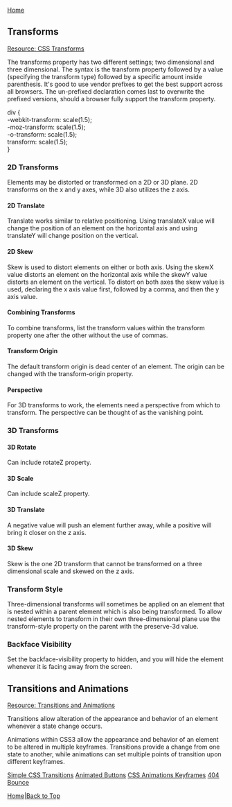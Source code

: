 [Home](README.md)

## Transforms
[Resource: CSS Transforms](https://learn.shayhowe.com/advanced-html-css/css-transforms/)  

The transforms property has two different settings; two dimensional and three dimensional. The syntax is the transform property followed by a value (specifying the transform type) followed by a specific amount inside parenthesis. It's good to use vendor prefixes to get the best support across all browsers. The un-prefixed declaration comes last to overwrite the prefixed versions, should a browser fully support the transform property.  

div {  
  -webkit-transform: scale(1.5);  
     -moz-transform: scale(1.5);  
       -o-transform: scale(1.5);  
          transform: scale(1.5);  
}

### 2D Transforms
Elements may be distorted or transformed on a 2D or 3D plane. 2D transforms on the x and y axes, while 3D also utilizes the z axis.

#### 2D Translate
Translate works similar to relative positioning. Using translateX value will change the position of an element on the horizontal axis and using translateY will change position on the vertical.

#### 2D Skew
Skew is used to distort elements on either or both axis. Using the skewX value distorts an element on the horizontal axis while the skewY value distorts an element on the vertical. To distort on both axes the skew value is used, declaring the x axis value first, followed by a comma, and then the y axis value.

#### Combining Transforms
 To combine transforms, list the transform values within the transform property one after the other without the use of commas.

#### Transform Origin
The default transform origin is dead center of an element. The origin can be changed with the transform-origin property.

#### Perspective
For 3D transforms to work, the elements need a perspective from which to transform. The perspective can be thought of as the vanishing point.

### 3D Transforms

#### 3D Rotate
Can include rotateZ property.

#### 3D Scale
Can include scaleZ property.

#### 3D Translate
A negative value will push an element further away, while a positive will bring it closer on the z axis.

#### 3D Skew
Skew is the one 2D transform that cannot be transformed on a three dimensional scale and skewed on the z axis.

### Transform Style
Three-dimensional transforms will sometimes be applied on an element that is nested within a parent element which is also being transformed. To allow nested elements to transform in their own three-dimensional plane use the transform-style property on the parent with the preserve-3d value.

### Backface Visibility
Set the backface-visibility property to hidden, and you will hide the element whenever it is facing away from the screen.

## Transitions and Animations
[Resource: Transitions and Animations](https://learn.shayhowe.com/advanced-html-css/transitions-animations/)

Transitions allow alteration of the appearance and behavior of an element whenever a state change occurs.

Animations within CSS3 allow the appearance and behavior of an element to be altered in multiple keyframes. Transitions provide a change from one state to another, while animations can set multiple points of transition upon different keyframes.


[Simple CSS Transitions](https://www.webdesignerdepot.com/2014/05/8-simple-css3-transitions-that-will-wow-your-users)
[Animated Buttons](https://codepen.io/retyui/pen/ByoaXV)
[CSS Animations Keyframes](https://codepen.io/akshaychauhan/pen/oAfae)
[404](https://codepen.io/kieranfivestars/pen/MYdQxX)
[Bounce](https://codepen.io/dp_lewis/pen/gCfBv)

[Home](README.md)|[Back to Top](class-14.md)